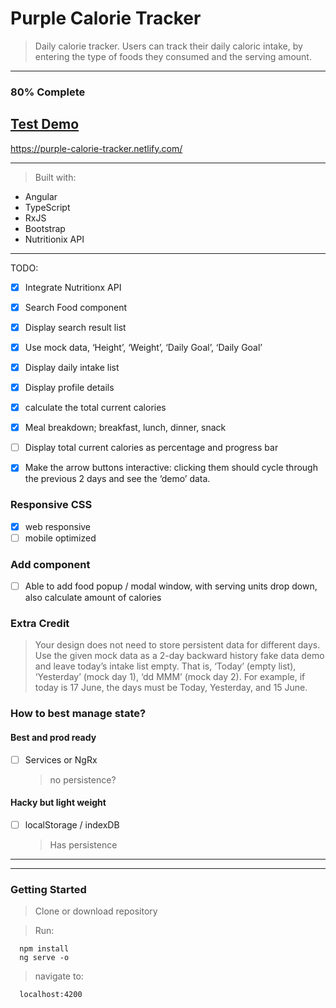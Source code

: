 # Purple Calorie Tracker

> Daily calorie tracker. Users can track their daily caloric intake, by entering the type of foods they consumed and the serving amount.

---

### 80% Complete

## [Test Demo](https://purple-calorie-tracker.netlify.com/)

https://purple-calorie-tracker.netlify.com/

---

> Built with:

- Angular
- TypeScript
- RxJS
- Bootstrap
- Nutritionix API

---

TODO:

- [x] Integrate Nutritionx API
- [x] Search Food component
- [x] Display search result list

- [x] Use mock data, ‘Height’, ‘Weight’, ‘Daily Goal’, ‘Daily Goal’
- [x] Display daily intake list
- [x] Display profile details
- [x] calculate the total current calories
- [x] Meal breakdown; breakfast, lunch, dinner, snack

- [ ] Display total current calories as percentage and progress bar

- [x] Make the arrow buttons interactive: clicking them should cycle through the previous 2 days and see the ‘demo’ data.

### Responsive CSS

- [x] web responsive
- [ ] mobile optimized

### Add component

- [ ] Able to add food popup / modal window, with serving units drop down, also calculate amount of calories

### Extra Credit

> Your design does not need to store persistent data for different days. Use the given mock data as a 2-day backward history fake data demo and leave today’s intake list empty. That is, ‘Today’ (empty list), ‘Yesterday’ (mock day 1), ‘dd MMM’ (mock day 2). For example, if today is 17 June, the days must be Today, Yesterday, and 15 June.

### How to best manage state?

#### Best and prod ready

- [ ] Services or NgRx
  > no persistence?

#### Hacky but light weight

- [ ] localStorage / indexDB
  > Has persistence

---

---

### Getting Started

> Clone or download repository

> Run:

```
  npm install
  ng serve -o
```

> navigate to:

```
  localhost:4200
```
